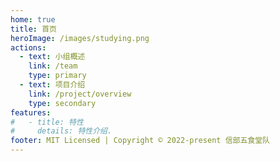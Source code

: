 ```yaml
---
home: true
title: 首页
heroImage: /images/studying.png
actions:
  - text: 小组概述
    link: /team
    type: primary
  - text: 项目介绍
    link: /project/overview
    type: secondary
features:
#   - title: 特性
#     details: 特性介绍.
footer: MIT Licensed | Copyright © 2022-present 信部五食堂队
---
```

